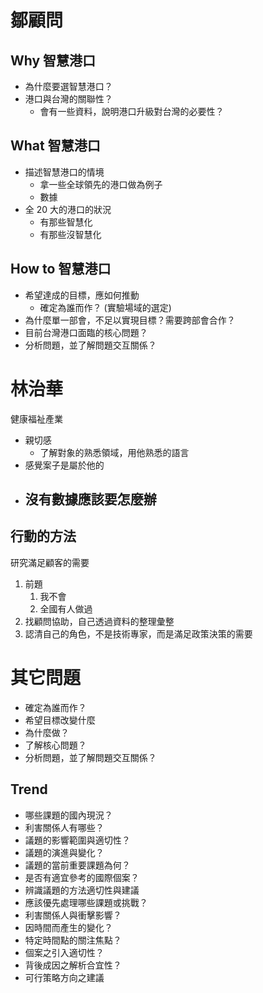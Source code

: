 
# 鄒顧問
## Why 智慧港口
- 為什麼要選智慧港口？
- 港口與台灣的關聯性？
	- 會有一些資料，說明港口升級對台灣的必要性？

## What 智慧港口
- 描述智慧港口的情境
	- 拿一些全球領先的港口做為例子
	- 數據
- 全 20 大的港口的狀況
	- 有那些智慧化
	- 有那些沒智慧化

## How  to 智慧港口
- 希望達成的目標，應如何推動
	- 確定為誰而作？ (實驗場域的選定)
- 為什麼單一部會，不足以實現目標？需要跨部會合作？
- 目前台灣港口面臨的核心問題？
- 分析問題，並了解問題交互關係？   



# 林治華
健康福祉產業

- 親切感
	- 了解對象的熟悉領域，用他熟悉的語言
- 感覺案子是屬於他的
- 沒有數據應該要怎麼辦
	- 
## 行動的方法
研究滿足顧客的需要
1. 前題
	1. 我不會
	2. 全國有人做過
2. 找顧問協助，自己透過資料的整理彙整
3. 認清自己的角色，不是技術專家，而是滿足政策決策的需要

# 其它問題
- 確定為誰而作？
- 希望目標改變什麼
- 為什麼做？
- 了解核心問題？
- 分析問題，並了解問題交互關係？

## Trend

- 哪些課題的國內現況？
- 利害關係人有哪些？
- 議題的影響範圍與適切性？
- 議題的演進與變化？
- 議題的當前重要課題為何？
- 是否有適宜參考的國際個案？
- 辨識議題的方法適切性與建議
- 應該優先處理哪些課題或挑戰？
- 利害關係人與衝擊影響？
- 因時間而產生的變化？
- 特定時間點的關注焦點？
- 個案之引入適切性？
- 背後成因之解析合宜性？
- 可行策略方向之建議
